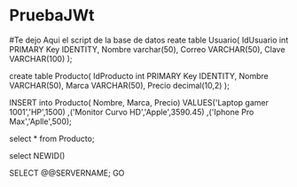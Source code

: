 # PruebaJWt

#Te dejo Aqui el script de la base de datos
reate table Usuario(
IdUsuario int PRIMARY Key IDENTITY,
Nombre varchar(50),
Correo VARCHAR(50),
Clave VARCHAR(100)
);

create table Producto(
IdProducto int PRIMARY Key IDENTITY,
Nombre VARCHAR(50),
Marca VARCHAR(50),
Precio decimal(10,2)
);

INSERT into Producto( Nombre, Marca, Precio) VALUES('Laptop gamer 1001','HP',1500)
,('Monitor Curvo HD','Apple',3590.45)
,('Iphone Pro Max','Aplle',500);

select \* from Producto;

select NEWID()

SELECT @@SERVERNAME;
GO
